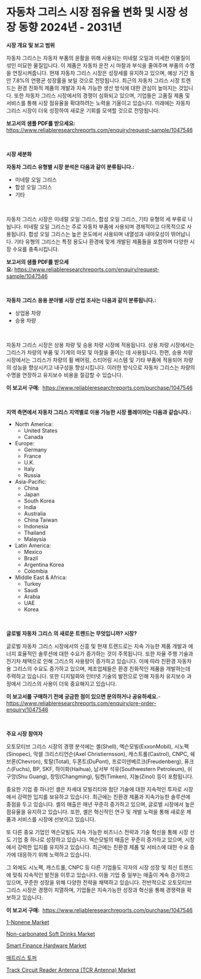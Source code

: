 <p><h1>자동차 그리스 시장 점유율 변화 및 시장 성장 동향 2024년 - 2031년</h1></p><p><strong>시장 개요 및 보고 범위</strong></p>
<p><p>자동차 그리스는 자동차 부품의 윤활을 위해 사용되는 미네랄 오일과 미세한 이물질이 섞인 미묘한 물질입니다. 이 제품은 자동차 운전 시 마찰과 부식을 줄여주며 부품의 수명을 연장시켜줍니다. 현재 자동차 그리스 시장은 성장세를 유지하고 있으며, 예상 기간 동안 7.8%의 연평균 성장률을 보일 것으로 전망됩니다. 최근의 자동차 그리스 시장 트렌드는 환경 친화적 제품의 개발과 지속 가능한 생산 방식에 대한 관심이 높아지는 것입니다. 또한 자동차 그리스 시장에서의 경쟁이 심화되고 있으며, 기업들은 고품질 제품 및 서비스를 통해 시장 점유율을 확대하려는 노력을 기울이고 있습니다. 미래에는 자동차 그리스 시장이 더욱 성장하여 새로운 기회를 모색할 것으로 전망됩니다.</p></p>
<p><strong>보고서의 샘플 PDF를 받으세요:</strong> <a href="https://www.reliableresearchreports.com/enquiry/request-sample/1047546">https://www.reliableresearchreports.com/enquiry/request-sample/1047546</a></p>
<p>&nbsp;</p>
<p><strong>시장 세분화</strong></p>
<p><strong>자동차 그리스 유형별 시장 분석은 다음과 같이 분류됩니다.:</strong></p>
<p><ul><li>미네랄 오일 그리스</li><li>합성 오일 그리스</li><li>기타</li></ul></p>
<p>&nbsp;</p>
<p><p>자동차 그리스 시장은 미네랄 오일 그리스, 합성 오일 그리스, 기타 유형의 세 부류로 나뉩니다. 미네랄 오일 그리스는 주로 자동차 부품에 사용되며 경제적이고 다목적으로 사용됩니다. 합성 오일 그리스는 높은 온도에서 사용되며 내열성과 내마모성이 뛰어납니다. 기타 유형의 그리스는 특정 용도나 환경에 맞게 개발된 제품들을 포함하며 다양한 시장 수요를 충족시킵니다.</p></p>
<p><strong>보고서의 샘플 PDF를 받으세요:</strong>&nbsp;<a href="https://www.reliableresearchreports.com/enquiry/request-sample/1047546">https://www.reliableresearchreports.com/enquiry/request-sample/1047546</a></p>
<p>&nbsp;</p>
<p><strong> 자동차 그리스 응용 분야별 시장 산업 조사는 다음과 같이 분류됩니다.:</strong></p>
<p><ul><li>상업용 차량</li><li>승용 차량</li></ul></p>
<p>&nbsp;</p>
<p><p>자동차 그리스 시장은 상용 차량 및 승용 차량 시장에 적용됩니다. 상용 차량 시장에서는 그리스가 차량의 부품 및 기계의 마모 및 마찰을 줄이는 데 사용됩니다. 한편, 승용 차량 시장에서는 그리스가 차량의 휠 베어링, 스티어링 시스템 및 기타 부품에 적용되어 차량의 성능을 향상시키고 내구성을 향상시킵니다. 이러한 방식으로 자동차 그리스는 차량의 수명을 연장하고 유지보수 비용을 절감할 수 있습니다.</p></p>
<p><strong>이 보고서 구매:</strong>&nbsp; <a href="https://www.reliableresearchreports.com/purchase/1047546">https://www.reliableresearchreports.com/purchase/1047546</a></p>
<p>&nbsp;</p>
<p><strong>지역 측면에서 자동차 그리스 지역별로 이용 가능한 시장 플레이어는 다음과 같습니다.:</strong></p>
<p><ul>
    <li>
        North America:
        <ul>
            <li>United States</li>
            <li>Canada</li>
        </ul>
    </li>
    <li>
        Europe:
        <ul>
            <li>Germany</li>
            <li>France</li>
            <li>U.K.</li>
            <li>Italy</li>
            <li>Russia</li>
        </ul>
    </li>
    <li>
        Asia-Pacific:
        <ul>
            <li>China</li>
            <li>Japan</li>
            <li>South Korea</li>
            <li>India</li>
            <li>Australia</li>
            <li>China Taiwan</li>
            <li>Indonesia</li>
            <li>Thailand</li>
            <li>Malaysia</li>
        </ul>
    </li>
    <li>
        Latin America:
        <ul>
            <li>Mexico</li>
            <li>Brazil</li>
            <li>Argentina Korea</li>
            <li>Colombia</li>
        </ul>
    </li>
    <li>
        Middle East & Africa:
        <ul>
            <li>Turkey</li>
            <li>Saudi</li>
            <li>Arabia</li>
            <li>UAE</li>
            <li>Korea</li>
        </ul>
    </li>
    </ul></p>
<p>&nbsp;</p>
<p><strong>글로벌 자동차 그리스 의 새로운 트렌드는 무엇입니까? 시장?</strong></p>
<p><p>글로벌 자동차 그리스 시장에서의 신흥 및 현재 트렌드로는 지속 가능한 제품 개발과 에너지 효율적인 솔루션에 대한 수요가 증가하는 것이 주목됩니다. 또한 자율 주행 기술과 전기차 채택으로 인해 그리스의 사용량이 증가하고 있습니다. 이에 따라 친환경 자동차용 그리스의 수요도 증가하고 있으며, 제조업체들은 환경 친화적인 제품을 개발하는데 주력하고 있습니다. 또한 디지털화와 인터넷 기술의 발전으로 인해 자동차 유지보수 과정에서 그리스의 사용이 더욱 중요해지고 있습니다.</p></p>
<p><strong>이 보고서를 구매하기 전에 궁금한 점이 있으면 문의하거나 공유하세요.</strong>- <a href="https://www.reliableresearchreports.com/enquiry/pre-order-enquiry/1047546">https://www.reliableresearchreports.com/enquiry/pre-order-enquiry/1047546</a></p>
<p>&nbsp;</p>
<p><strong>주요 시장 참여자</strong></p>
<p><p>오토모티브 그리스 시장의 경쟁 분석에는 셸(Shell), 엑슨모빌(ExxonMobil), 시노펙(Sinopec), 악셀 크리스티언슨(Axel Christiernsson), 캐스트롤(Castrol), CNPC, 쉐브론(Chevron), 토탈(Total), 두폰트(DuPont), 프로이덴베르크(Freudenberg), 퓨크스(Fuchs), BP, SKF, 하이화(Haihua), 남서부 석유(Southwestern Petroleum), 쉬 구앙(Shu Guang), 창밍(Changming), 팀켄(Timken), 지놀(Zinol) 등이 포함됩니다.</p><p>중요한 기업 중 하나인 셸은 차세대 모빌리티와 첨단 기술에 대한 지속적인 투자로 시장에서 강력한 입지를 보유하고 있습니다. 최근에는 친환경 제품과 지속가능한 솔루션에 중점을 두고 있습니다. 셸의 매출은 매년 꾸준히 증가하고 있으며, 글로벌 시장에서 높은 점유율을 유지하고 있습니다. 또한, 셸은 혁신적인 연구 및 개발 노력을 통해 새로운 제품과 서비스를 시장에 선보이고 있습니다.</p><p>또 다른 중요 기업인 엑슨모빌도 지속 가능한 비즈니스 전략과 기술 혁신을 통해 시장 선도 기업 중 하나로 성장하고 있습니다. 엑슨모빌의 매출은 꾸준히 증가하고 있으며, 시장에서 강력한 입지를 유지하고 있습니다. 최근에는 친환경 제품 및 서비스에 대한 수요 증가에 대응하기 위해 노력하고 있습니다.</p><p>그 외에도 시노펙, 캐스트롤, CNPC 등 다른 기업들도 각자의 시장 성장 및 최신 트렌드에 맞춰 지속적인 발전을 이루고 있습니다. 이들 기업 중 일부는 매출이 계속 증가하고 있으며, 꾸준한 성장을 위해 다양한 전략을 채택하고 있습니다. 전반적으로 오토모티브 그리스 시장은 경쟁이 치열하며, 기업들은 지속가능한 성장과 혁신을 통해 경쟁력을 확보하고 있습니다.</p></p>
<p><strong>이 보고서 구매:</strong>&nbsp;&nbsp;<a href="https://www.reliableresearchreports.com/purchase/1047546">https://www.reliableresearchreports.com/purchase/1047546</a></p>
<p><p><a href="https://view.publitas.com/reportprime-1/1-nonene-market-research-report-forecasted-for-period-from-2023-2030-by-market-type-market-application-and-region/">1-Nonene Market</a></p><p><a href="https://valiant-lunge-8fe.notion.site/Non-carbonated-Soft-Drinks-Market-Size-Growing-and-Forecasted-for-period-from-2024-2031-and-provid-2db1388b23624b1688628fcadafee395">Non-carbonated Soft Drinks Market</a></p><p><a href="https://artistic-helicopter-ca9.notion.site/Smart-Finance-Hardware-Market-Size-Growing-and-Forecasted-for-period-from-2024-2031-and-provides-c-5f287b8fe0ec4a538fbb6726f3f74ec1">Smart Finance Hardware Market</a></p><p><a href="https://github.com/akzkkws047661437/Market-Research-Report-List-1/blob/main/7513758187934.md">매트리스 토퍼</a></p><p><a href="https://issuu.com/reportprime-2/docs/track-circuit-reader-antenna-tcr-antenna-market-si">Track Circuit Reader Antenna (TCR Antenna) Market</a></p></p>
